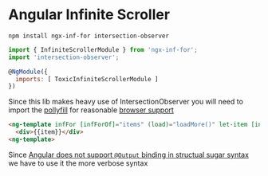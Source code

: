 # Angular Infinite Scroller 

```shell
npm install ngx-inf-for intersection-observer
```
```js
import { InfiniteScrollerModule } from 'ngx-inf-for';
import 'intersection-observer';

@NgModule({
  imports: [ ToxicInfiniteScrollerModule ]
})
```
Since this lib makes heavy use of IntersectionObserver you will need to import the [pollyfill](https://github.com/WICG/IntersectionObserver/tree/gh-pages/polyfill) for reasonable [browser support](http://caniuse.com/#search=intersection)

```html
<ng-template infFor [infForOf]="items" (load)="loadMore()" let-item [infForTrackBy]="trackById">
  <div>{{item}}</div>
<ng-template>
```
Since [Angular does not support `@Output` binding in structual sugar syntax](https://github.com/angular/angular/issues/12121) we have to use it the more verbose syntax


